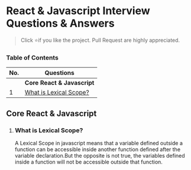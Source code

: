# React & Javascript Interview Questions & Answers

> Click :star:if you like the project. Pull Request are highly appreciated.

### Table of Contents

| No. | Questions                                        |
| --- | ------------------------------------------------ |
|     | **Core React & Javascript**                      |
| 1   | [What is Lexical Scope?](#what-is-lexical-scope) |

## Core React & Javascript

1. ### What is Lexical Scope?

   A Lexical Scope in javascript means that a variable defined outside a function can be accessible inside another function defined after the variable declaration.But the opposite is not true, the variables defined inside a function will not be accessible outside that function.
